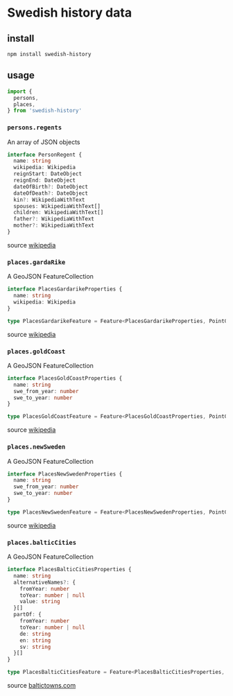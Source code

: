 # Swedish history data

## install

```
npm install swedish-history
```

## usage

```typescript
import {
  persons,
  places,
} from 'swedish-history'
```

### `persons.regents`

An array of JSON objects

```typescript
interface PersonRegent {
  name: string
  wikipedia: Wikipedia
  reignStart: DateObject
  reignEnd: DateObject
  dateOfBirth?: DateObject
  dateOfDeath?: DateObject
  kin?: WikipediaWithText
  spouses: WikipediaWithText[]
  children: WikipediaWithText[]
  father?: WikipediaWithText
  mother?: WikipediaWithText
}
```

source [wikipedia](https://sv.wikipedia.org/wiki/Lista_%C3%B6ver_Sveriges_regenter)

### `places.gardaRike`

A GeoJSON FeatureCollection

```typescript
interface PlacesGardarikeProperties {
  name: string
  wikipedia: Wikipedia
}

type PlacesGardarikeFeature = Feature<PlacesGardarikeProperties, PointGeometry>
```

source [wikipedia](https://en.wikipedia.org/wiki/Gar%C3%B0ar%C3%ADki)

### `places.goldCoast`

A GeoJSON FeatureCollection

```typescript
interface PlacesGoldCoastProperties {
  name: string
  swe_from_year: number
  swe_to_year: number
}

type PlacesGoldCoastFeature = Feature<PlacesGoldCoastProperties, PointGeometry>
```

source [wikipedia](https://en.wikipedia.org/wiki/Swedish_Gold_Coast)

### `places.newSweden`

A GeoJSON FeatureCollection

```typescript
interface PlacesNewSwedenProperties {
  name: string
  swe_from_year: number
  swe_to_year: number
}

type PlacesNewSwedenFeature = Feature<PlacesNewSwedenProperties, PointGeometry>
```

source [wikipedia](https://en.wikipedia.org/wiki/New_Sweden)

### `places.balticCities`

A GeoJSON FeatureCollection

```typescript
interface PlacesBalticCitiesProperties {
  name: string
  alternativeNames?: {
    fromYear: number
    toYear: number | null
    value: string
  }[]
  partOf: {
    fromYear: number
    toYear: number | null
    de: string
    en: string
    sv: string
  }[]
}

type PlacesBalticCitiesFeature = Feature<PlacesBalticCitiesProperties, PointGeometry>
```

source [baltictowns.com](http://www.baltictowns.com/portal/e_index.html)
